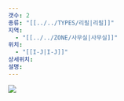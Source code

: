 ```yaml
---
갯수: 2
종류: "[[../../TYPES/리필|리필]]"
지역:
  - "[[../../ZONE/사무실|사무실]]"
위치:
  - "[[I-J|I-J]]"
상세위치: 
설명:
---
```

![](http://192.168.50.22/devices/250419_IMG_0006.jpeg)


